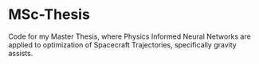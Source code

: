 # MSc-Thesis
Code for my Master Thesis, where Physics Informed Neural Networks are applied to optimization of Spacecraft Trajectories, specifically gravity assists.
